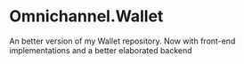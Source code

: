 # Omnichannel.Wallet
An better version of my Wallet repository. Now with front-end implementations and a better elaborated backend
